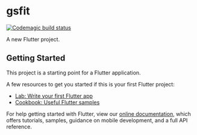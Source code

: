 # gsfit
[![Codemagic build status](https://api.codemagic.io/apps/5ec00f6c5c1ff53bb4fff230/5ec00f6c5c1ff53bb4fff22f/status_badge.svg)](https://codemagic.io/apps/5ec00f6c5c1ff53bb4fff230/5ec00f6c5c1ff53bb4fff22f/latest_build)

A new Flutter project.

## Getting Started

This project is a starting point for a Flutter application.

A few resources to get you started if this is your first Flutter project:

- [Lab: Write your first Flutter app](https://flutter.dev/docs/get-started/codelab)
- [Cookbook: Useful Flutter samples](https://flutter.dev/docs/cookbook)

For help getting started with Flutter, view our
[online documentation](https://flutter.dev/docs), which offers tutorials,
samples, guidance on mobile development, and a full API reference.
